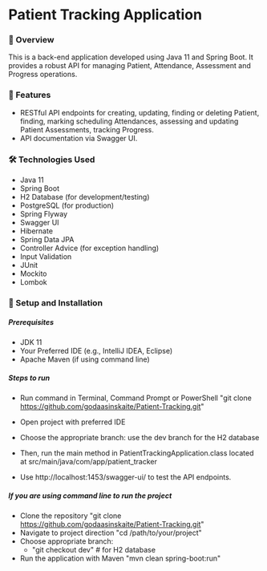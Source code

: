 # Patient Tracking Application

### 🌟 Overview

This is a back-end application developed using Java 11 and Spring Boot. It provides a robust API for managing Patient, Attendance, Assessment and Progress operations.

### 🚀 Features

 - RESTful API endpoints for creating, updating, finding or deleting Patient, finding, marking scheduling Attendances, assessing and updating Patient Assessments, tracking Progress.
 - API documentation via Swagger UI.

### 🛠️ Technologies Used
 - Java 11
 - Spring Boot
 - H2 Database (for development/testing)
 - PostgreSQL (for production)
 - Spring Flyway
 - Swagger UI
 - Hibernate
 - Spring Data JPA
 - Controller Advice (for exception handling)
 - Input Validation
 - JUnit
 - Mockito
 - Lombok

### 🧰 Setup and Installation

##### Prerequisites

 - JDK 11
 - Your Preferred IDE (e.g., IntelliJ IDEA, Eclipse)
 - Apache Maven (if using command line)

##### Steps to run

 - Run command in Terminal, Command Prompt or PowerShell "git clone https://github.com/godaasinskaite/Patient-Tracking.git"
 - Open project with preferred IDE
 - Choose the appropriate branch: use the dev branch for the H2 database
 - Then, run the main method in PatientTrackingApplication.class located at src/main/java/com/app/patient_tracker

 - Use http://localhost:1453/swagger-ui/ to test the API endpoints.

##### If you are using command line to run the project
 - Clone the repository "git clone https://github.com/godaasinskaite/Patient-Tracking.git"
 - Navigate to project direction "cd /path/to/your/project"
 - Choose appropriate branch:
   - "git checkout dev"  # for H2 database
 - Run the application with Maven "mvn clean spring-boot:run"
